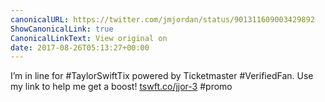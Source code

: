 ```yaml
---
canonicalURL: https://twitter.com/jmjordan/status/901311609003429892
ShowCanonicalLink: true
CanonicalLinkText: View original on
date: 2017-08-26T05:13:27+00:00
---
```

I’m in line for #TaylorSwiftTix powered by Ticketmaster #VerifiedFan. Use my link to help me get a boost! [tswft.co/jjor-3](https://tswft.co/jjor-3) #promo